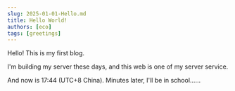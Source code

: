 ```yaml
---
slug: 2025-01-01-Hello.md
title: Hello World!
authors: [eco]
tags: [greetings]
---
```

Hello! This is my first blog.

I'm building my server these days, and this web is one of my server service.

And now is 17:44 (UTC+8 China). Minutes later, I'll be in school......